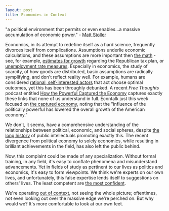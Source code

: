 ```yaml
---
layout: post
title: Economies in Context
---
```

"a political environment that permits or even enables...a massive accumulation of economic power." - [Matt Stoller](https://newrepublic.com/article/143595/return-monopoly-amazon-rise-business-tycoon-white-house-democrats-return-party-trust-busting-roots) <!--excerpt-->

Economics, in its attempt to redefine itself as a hard science, frequently divorces itself from complications. Assumptions underlie economic calculations, and these assumptions are more important then [the math](https://en.wikipedia.org/wiki/Physics_envy) - see, for example, [estimates for growth](https://www.nytimes.com/2017/12/11/opinion/mnuchin-paul-ryan-taxes.html) regarding the Republican tax plan, or [unemployment rate measures](https://www.investopedia.com/articles/investing/080415/true-unemployment-rate-u6-vs-u3.asp). Especially in economics, the study of scarcity, of how goods are distributed, basic assumptions are radically symplifying, and don't reflect reality well. For example, humans are considered [rational, self-interested actors](https://en.wikipedia.org/wiki/Homo_economicus) that act choose optimal outcomes, yet this has been throughly debunked. A recent *Free Thoughts* podcast entitled [How the Powerful Captured the Economy](https://www.libertarianism.org/media/free-thoughts/how-powerful-captured-economy) captures exactly these links that none of us understand in full. Econtalk just this week focused on [the captured economy](http://www.econtalk.org/archives/2017/12/brink_lindsey_a.html), noting that the "influence of the politically powerful has lowered the overall growth of the American economy."

We don't, it seems, have a comprehensive understanding of the relationships between political, economic, and social spheres, despite [the long history](https://economicsbd.wordpress.com/2011/03/06/a-brief-history-of-economics-2/) of public intellectuals promoting exactly this. The recent divergence from political economy to solely economics, while resulting in brilliant achievements in the field, has also left the public behind. 

Now, this complaint could be made of any specialization. Without formal training, in any field, it's easy to conflate phenomena and misunderstand advancements. Yet in fields of study as pertinent to our lives as politics and economics, it's easy to form viewpoints. We think we're experts on our own lives, and unfortunately, this false expertise lends itself to suggestions on others' lives. The least competent are [the most confident](https://en.wikipedia.org/wiki/Dunning%E2%80%93Kruger_effect).

We're operating [out of context](https://www.nytimes.com/2017/12/13/opinion/economy-bubble-recession.html?action=click&pgtype=Homepage&clickSource=story-heading&module=opinion-c-col-right-region&region=opinion-c-col-right-region&WT.nav=opinion-c-col-right-region), not seeing the whole picture; oftentimes, not even looking out over the massive edge we're perched on. But why would we? It's more comfortable to look at our own feet.
